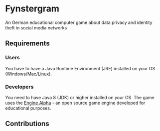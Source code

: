 # Fynstergram
An German educational computer game about data privacy and identity theft in social media networks

## Requirements
### Users
You have to have a Java Runtime Environment (JRE) installed on your OS (Windows/Mac/Linux).

### Developers
You need to have Java 8 (JDK) or higher installed on your OS.
The game uses the [Engine Alpha](https://github.com/engine-alpha) - an open source game engine developed for educational purposes.

## Contributions

